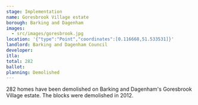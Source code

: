 ```yaml
---
stage: Implementation 
name: Goresbrook Village estate 
borough: Barking and Dagenham
images:
  - src/images/goresbrook.jpg
location: '{"type":"Point","coordinates":[0.116668,51.533531]}'
landlord: Barking and Dagenham Council
developer:
itla:
total: 282
ballot:
planning: Demolished
---
```

282 homes have been demolished on Barking and Dagenham's Goresbrook Village estate.
The blocks were demolished in 2012.
